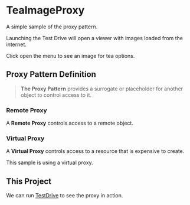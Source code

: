 # TeaImageProxy
A simple sample of the proxy pattern.
 
Launching the Test Drive will open a viewer with images loaded from the internet. 
 
Click open the menu to see an image for tea options.
 
## Proxy Pattern Definition
 
> **The Proxy Pattern** provides a surrogate or placeholder for another object to control access to it.

### Remote Proxy

A **Remote Proxy** controls access to a remote object.

### Virtual Proxy

A **Virtual Proxy** controls access to a resource that is expensive to create.

This sample is using a virtual proxy.
 
## This Project
 
We can run [TestDrive](https://github.com/amajor/TeaImageProxy/blob/main/src/main/java/proxy/TestDrive.java) to see the proxy in action.
